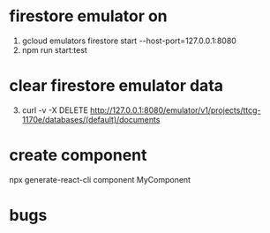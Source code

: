 # firestore emulator on

1) gcloud emulators firestore start --host-port=127.0.0.1:8080
2) npm run start:test

# clear firestore emulator data
3) curl -v -X DELETE http://127.0.0.1:8080/emulator/v1/projects/ttcg-1170e/databases/(default)/documents

# create component
npx generate-react-cli component MyComponent

# bugs
